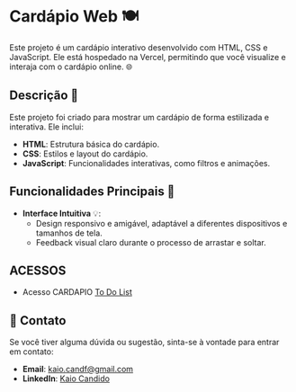 # Cardápio Web 🍽️

Este projeto é um cardápio interativo desenvolvido com HTML, CSS e JavaScript. Ele está hospedado na Vercel, permitindo que você visualize e interaja com o cardápio online. 🌐

## Descrição 📜

Este projeto foi criado para mostrar um cardápio de forma estilizada e interativa. Ele inclui:

- **HTML**: Estrutura básica do cardápio.
- **CSS**: Estilos e layout do cardápio.
- **JavaScript**: Funcionalidades interativas, como filtros e animações.

## Funcionalidades Principais 🚀


- **Interface Intuitiva** 💡:
  - Design responsivo e amigável, adaptável a diferentes dispositivos e tamanhos de tela.
  - Feedback visual claro durante o processo de arrastar e soltar.
    

## ACESSOS

- Acesso CARDAPIO <a href="https://cardapio-pi-orpin.vercel.app/">To Do List</a>
## 💬 Contato

Se você tiver alguma dúvida ou sugestão, sinta-se à vontade para entrar em contato:

- **Email**: [kaio.candf@gmail.com](mailto:kaio.candf@gmail.com)
- **LinkedIn**: [Kaio Candido](https://www.linkedin.com/in/kaio-candido-9813b0285/)
